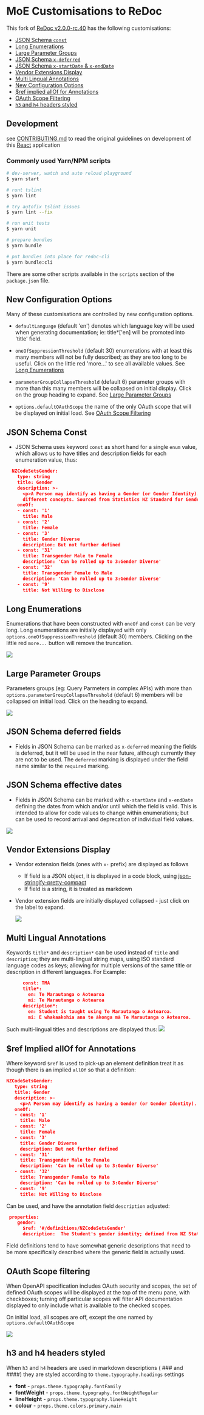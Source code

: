 # MoE Customisations to ReDoc

This fork of [ReDoc v2.0.0-rc.40](https://github.com/Redocly/redoc/tree/v2.0.0-rc.40) has the following customisations:

- [JSON Schema `const`](#json-schema-const)
- [Long Enumerations](#long-enumerations)
- [Large Parameter Groups](#large-parameter-groups)
- [JSON Schema `x-deferred`](#json-schema-deferred-fields)
- [JSON Schema `x-startDate` & `x-endDate`](#json-schema-effective-dates)
- [Vendor Extensions Display](#vendor-extensions-display)
- [Multi Lingual Annotations](#multi-lingual-annotations)
- [New Configuration Options](#new-configuration-options)
- [$ref implied allOf for Annotations](#ref-implied-allOf-for-annotations)
- [OAuth Scope Filtering](#oauth-scope-filtering)
- [`h3` and `h4` headers styled](#h3-and-h4-headers-styled)

## Development
see [CONTRIBUTING.md](CONTRIBUTING.md) to read the original guidelines on development of this [React](https://en.wikipedia.org/wiki/React_(web_framework)) application

### Commonly used Yarn/NPM scripts

``` bash
# dev-server, watch and auto reload playground
$ yarn start

# runt tslint
$ yarn lint

# try autofix tslint issues
$ yarn lint --fix

# run unit tests
$ yarn unit

# prepare bundles
$ yarn bundle

# put bundles into place for redoc-cli
$ yarn bundle:cli
```

There are some other scripts available in the `scripts` section of the `package.json` file.

## New Configuration Options

Many of these customisations are controlled by new configuration options.
- `defaultLanguage`  (default 'en') denotes which language key will be used when generating documentation; ie: title*['en] will be promoted into 'title' field.

- `oneOfSuppressionThreshold` (default 30)  enumerations with at least this many members will not be fully described; as they are too long to be useful.  Click on the little red 'more...' to see all available values.  See [Long Enumerations](#long-enumerations)

- `parameterGroupCollapseThreshold` (default 6) parameter groups with more than this many members
will be collapsed on initial display.  Click on the group heading to expand.  See [Large Parameter Groups](#large-parameter-groups)

- `options.defaultOAuthScope` the name of the only OAuth scope that will be displayed on initial load.  See [OAuth Scope Filtering](#oauth-scope-filtering)


## JSON Schema Const
- JSON Schema uses keyword `const` as short hand for a single `enum` value, which allows us to have titles and description fields for each enumeration value, thus:
``` JSON
  NZCodeSetsGender:
    type: string
    title: Gender
    description: >-
      <p>A Person may identify as having a Gender (or Gender Identity). Biological sex and sexual orientation are related but
      different concepts. Sourced from Statistics NZ Standard for Gender Identity</p>
    oneOf:
    - const: '1'
      title: Male
    - const: '2'
      title: Female
    - const: '3'
      title: Gender Diverse
      description: But not further defined
    - const: '31'
      title: Transgender Male to Female
      description: 'Can be rolled up to 3:Gender Diverse'
    - const: '32'
      title: Transgender Female to Male
      description: 'Can be rolled up to 3:Gender Diverse'
    - const: '9'
      title: Not Willing to Disclose
```

## Long Enumerations
Enumerations that have been constructed with `oneOf` and `const` can be very long.  Long enumerations are initially displayed with only `options.oneOfSuppressionThreshold` (default 30) members. Clicking on the little red `more...` button will remove the truncation.

 ![](../docs/images/truncated-enumerations-demo.gif)

## Large Parameter Groups
Parameters groups (eg: Query Parmeters in complex APIs) with more than `options.parameterGroupCollapseThreshold` (default 6) members will be collapsed on initial load.
Click on the heading to expand.

 ![](../docs/images/collapsed-parameters-demo.gif)

## JSON Schema deferred fields
- Fields in JSON Schema can be marked as `x-deferred` meaning the fields is deferred, but it will be used in the near future, although currently
  they are not to be used.  The `deferred` marking is displayed under the field name similar to the `required` marking.

## JSON Schema effective dates
- Fields in JSON Schema can be marked with `x-startDate` and `x-endDate` defining the dates from
which and/or until which the field is valid.  This is intended to allow for code values to change
within enumerations; but can be used to record arrival and deprecation of individual field values. 

 ![](../docs/images/effective-dates-demo.gif)
 
## Vendor Extensions Display
- Vendor extension fields (ones with `x-` prefix) are displayed as follows
  - If field is a JSON object, it is displayed in a code block, using [json-stringify-pretty-compact](https://www.npmjs.com/package/json-stringify-pretty-compact)
  - If field is a string, it is treated as markdown

- Vendor extension fields are initially displayed collapsed - just click on the label to expand.

  ![](../docs/images/collapsed-extensions-demo.gif)



## Multi Lingual Annotations
Keywords `title*` and `description*` can be used instead of `title` and `description`;  they are multi-lingual string maps, using 
ISO standard language codes as keys; allowing for multiple versions of the same title or description in different languages.  For Example:

``` JSON
      const: TMA
      title*:
        en: Te Marautanga o Aotearoa
        mi: Te Marautanga o Aotearoa
      description*:
        en: Student is taught using Te Marautanga o Aotearoa.
        mi: E whakaakohia ana te ākonga mā Te Marautanga o Aotearoa.
```
Such multi-lingual titles and descriptions are displayed thus:
 ![](../docs/images/multi-lingual-annotations.gif)


 ## $ref Implied allOf for Annotations
 Where keyword `$ref` is used to pick-up an element definition treat it as though there is an implied `allOf` so that a definition:

 ``` JSON
 NZCodeSetsGender:
    type: string
    title: Gender
    description: >-
      <p>A Person may identify as having a Gender (or Gender Identity). Biological sex and sexual orientation are related but different concepts. Sourced from Statistics NZ Standard for Gender Identity</p>
    oneOf:
    - const: '1'
      title: Male
    - const: '2'
      title: Female
    - const: '3'
      title: Gender Diverse
      description: But not further defined
    - const: '31'
      title: Transgender Male to Female
      description: 'Can be rolled up to 3:Gender Diverse'
    - const: '32'
      title: Transgender Female to Male
      description: 'Can be rolled up to 3:Gender Diverse'
    - const: '9'
      title: Not Willing to Disclose
 ```

 Can be used, and have the annotation field `description` adjusted:

``` JSON
 properties:
    gender:
      $ref: '#/definitions/NZCodeSetsGender'
      description:  The Student's gender identity; defined from NZ Statistics standard for Gender Identity.
```

Field definitions tend to have somewhat generic descriptions that need to be more specifically
described where the generic field is actually used.

## OAuth Scope filtering
When OpenAPI specification includes OAuth security and scopes, the set of defined OAuth scopes will be displayed
at the top of the menu pane, with checkboxes;  turning off particular scopes will filter API documentation displayed
to only include what is available to the checked scopes.

On initial load, all scopes are off, except the one named by `options.defaultOAuthScope`

![](../docs/images/oauth-scopes-demo.gif)

## h3 and h4 headers styled
When `h3` and `h4` headers are used in markdown descriptions ( ### and ####) they are styled according to `theme.typography.headings` settings
-  **font** - `props.theme.typography.fontFamily`
-  **fontWeight** - `props.theme.typography.fontWeightRegular`
-  **lineHeight** - `props.theme.typography.lineHeight`
-  **colour** - `props.theme.colors.primary.main`